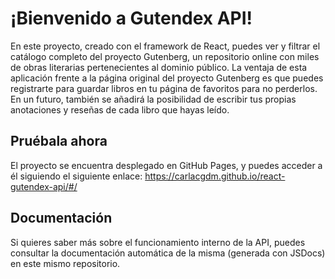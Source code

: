 # ¡Bienvenido a Gutendex API!

En este proyecto, creado con el framework de React, puedes ver y filtrar el catálogo completo del proyecto Gutenberg, un repositorio online con miles de obras literarias pertenecientes al dominio público. La ventaja de esta aplicación frente a la página original del proyecto Gutenberg es que puedes registrarte para guardar libros en tu página de favoritos para no perderlos. En un futuro, también se añadirá la posibilidad de escribir tus propias anotaciones y reseñas de cada libro que hayas leído. 

## Pruébala ahora

El proyecto se encuentra desplegado en GitHub Pages, y puedes acceder a él siguiendo el siguiente enlace: https://carlacgdm.github.io/react-gutendex-api/#/

## Documentación

Si quieres saber más sobre el funcionamiento interno de la API, puedes consultar la documentación automática de la misma (generada con JSDocs) en este mismo repositorio.
